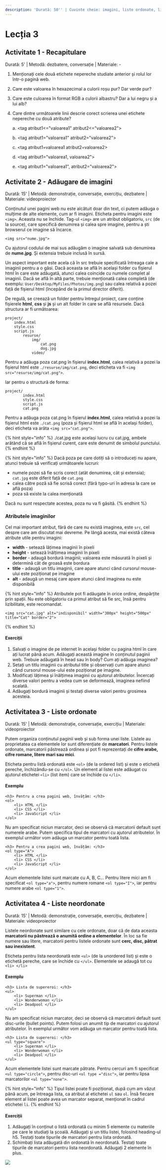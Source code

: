 ```yaml
---
description: 'Durată: 50'' | Cuvinte cheie: imagini, liste ordonate, liste neordonate'
---
```


# Lecția 3

## **Activitate 1 - Recapitulare**

Durată: 5' \| Metodă: dezbatere, conversație \| Materiale: -

1. Menționați cele două etichete nepereche studiate anterior și rolul lor într-o pagină web.
2. Care este valoarea în hexazecimal a culorii roșu pur? Dar verde pur?
3. Care este culoarea în format RGB a culorii albastru? Dar a lui negru și a lui alb?
4. Care dintre următoarele linii descrie corect scrierea unei etichete nepereche cu două atribute?

   a. &lt;tag atribut1&lt;="valoarea1" atribut2&lt;="valoarea2"&gt;

   b. &lt;tag atribut1="valoarea1" atribut2="valoarea2"&gt;

   c. &lt;tag atribut1=valoarea1 atribut2=valoarea2&gt;

   d. &lt;tag atribut1="valoarea1, valoarea2"&gt;

   e. &lt;tag atribut1="valoarea1", atribut2="valoarea2"&gt;

## **Activitate 2 - Adăugare de imagini**

Durată: 15' \| Metodă: demonstrație, conversație, exercițiu, dezbatere \| Materiale: videoproiector

Conținutul unei pagini web nu este alcătuit doar din text, ci putem adăuga o mulțime de alte elemente, cum ar fi imagini. Eticheta pentru imagini este `<img>`. Aceasta nu se închide. Tag-ul `<img>` are un atribut obligatoriu, `src` \(de la source\), care specifică denumirea și calea spre imagine, pentru a ști browserul ce imagine să încarce.

```markup
<img src="nume.jpg">
```

Cu ajutorul codului de mai sus adăugăm o imagine salvată sub denumirea de **nume.jpg**. Și extensia trebuie inclusă în sursă.

Un aspect important este acela că în src trebuie specificată întreaga cale a imaginii pentru a o găsi. Dacă aceasta se află în același folder cu fișierul html în care este adăugată, atunci calea coincide cu numele complet al imaginii. Dacă se află în altă parte, trebuie menționată calea completă \(de exemplu: `User/Desktop/MyFiles/Photos/img.png`\) sau calea relativă a pozei față de fișierul html \(începând de la primul director diferit\).

De regulă, se creează un folder pentru întregul proiect, care conține fișierele **html**, **css** și **js** și un alt folder în care se află resursele. Dacă structura ar fi următoarea:

```markup
project/
	index.html
	style.css
	script.js 
		resurse/
			img/
				cat.png
				dog.jpg
			video/
```

Pentru a adăuga poza cat.png în fișierul **index.html**, calea relativă a pozei la fișierul html este `./resurse/img/cat.png`, deci eticheta va fi `<img src="resurse/img/cat.png">`.

Iar pentru o structură de forma:

```markup
project/
		index.html
		style.css
		script.js 
		cat.png
```

Pentru a adăuga poza cat.png în fișierul **index.html**, calea relativă a pozei la fișierul html este `./cat.png` \(poza și fișierul html se află în același folder\), deci eticheta va arăta `<img src="cat.png">`.

{% hint style="info" %}
./cat.jpg este același lucru cu cat.jpg, ambele arătând că se află în fișierul curent, care este denumit de simbolul punctului.
{% endhint %}

{% hint style="info" %}
Dacă poza pe care dotiți să o introduceți nu apare, atunci trebuie să verificați următoarele lucruri:

* numele pozei să fie scris corect \(atât denumirea, cât și extensia\); `cat.jpg` este diferit față de `cat.png`
* calea către poză să fie scrisă corect \(fără typo-uri în adresa la care se află poza\)
* poza să existe la calea menționată

Dacă nu sunt respectate acestea, poza nu va fi găsită.
{% endhint %}

### Atributele imaginilor

Cel mai important atribut, fără de care nu există imaginea, este `src`, cel despre care am discutat mai devreme. Pe lângă acesta, mai există câteva atribute utile pentru imagini:

* **width** - setează lățimea imaginii în pixeli
* **height** - setează înălțimea imaginii în pixeli
* **border** - adaugă bordură imaginii; valoarea este măsurată în pixeli și determină cât de groasă este bordura
* **title** - adaugă un titlu imaginii, care apare atunci când cursorul mouse-ului este poziționat pe imagine
* **alt** - adaugă un mesaj care apare atunci când imaginea nu este disponibilă

{% hint style="info" %}
Atributele pot fi adăugate în orice ordine, despărțite prin spații. Nu este obligatoriu ca primul atribut să fie src, însă pentru lizibilitate, este recomandat.

```markup
<img src="cat.jpg" alt="indisponibil" width="300px" height="500px" title="Cat" border="2">
```
{% endhint %}

#### Exerciții

1. Salvați o imagine de pe internet în același folder cu pagina html în care ați lucrat până acum. Adăugați această imagine în conținutul paginii web. Trebuie adăugată în head sau în body? Cum ați adăuga imaginea?
2. Setați un titlu imaginii cu atributul title și observați cum apare atunci când cursorul mouse-ului este poziționat pe imagine.
3. Modificați lățimea și înălțimea imaginii cu ajutorul atributelor. Încercați diverse valori pentru a vedea cum se deformează, imaginea nefiind scalată.
4. Adăugați bordură imaginii și testați diverse valori pentru grosimea acesteia.

## Activitatea 3 - Liste ordonate

Durată: 15' \| Metodă: demonstrație, conversație, exercițiu \| Materiale: videoproiector

Putem organiza conținutul paginii web și sub forma unei liste. Listele au proprietatea ca elementele lor sunt diferențiate de **marcatori**. Pentru listele ordonate, marcatorii păstrează ordinea și pot fi reprezentați de **cifre arabe, cifre romane, litere mari sau mici**. 

Eticheta pentru listă ordonată este `<ol>` \(de la ordered list\) și este o etichetă pereche, închizându-se cu `</ol>`. Un element al listei este adăugat cu ajutorul etichetei `<li>` \(list item\) care se închide cu `</li>`.

#### Exemplu

```markup
<h3> Pentru a crea pagini web, învățăm: </h3>
<ol>
    <li> HTML </li>
    <li> CSS </li>
    <li> JavaScript </li>
</ol>
```

Nu am specificat niciun marcator, deci se observă că marcatorii default sunt numerele arabe. Putem specifica tipul de marcatori cu ajutorul atributelor. În exemplul următor vom adăuga un marcator pentru toată lista.

```markup
<h3> Pentru a crea pagini web, învățăm: </h3>
<ol type="A">
    <li> HTML </li>
    <li> CSS </li>
    <li> JavaScript </li>
</ol>
```

Acum elementele listei sunt marcate cu A, B, C… Pentru litere mici am fi specificat `<ol type="a">`, pentru numere romane `<ol type="I">`, iar pentru numere arabe `<ol type="1">`.

## Activitatea 4 - Liste neordonate

Durată: 15' \| Metodă: demonstrație, conversație, exercițiu, dezbatere \| Materiale: videoproiector

Listele neordonate sunt similare cu cele ordonate, doar că de data aceasta **marcatorii nu păstrează o anumită ordine a elementelor**. În loc sa fie numere sau litere, marcatorii pentru listele ordonate sunt **cerc, disc, pătrat sau inexistent**.

Eticheta pentru lista neordonată este `<ul>` \(de la unordered list\) și este o etichetă pereche, care se închide cu `</ul>`. Elementele se adaugă tot cu `<li> </li>`

#### Exemplu

```markup
<h3> Lista de supereroi: </h3>
<ul>
    <li> Superman </li>
    <li> Wonderwoman </li>
    <li> Deadpool </li>
</ul>
```

Nu am specificat niciun marcator, deci se observă că marcatorii default sunt disc-urile \(bullet points\). Putem folosi un anumit tip de marcatori cu ajutorul atributelor. În exemplul următor vom adăuga un marcator pentru toată lista.

```markup
<h3> Lista de supereroi: </h3>
<ul type="square">
    <li> Superman </li>
    <li> Wonderwoman </li>
    <li> Deadpool </li>
</ul>
```

Acum elementele listei sunt marcate pătrate. Pentru cercuri am fi specificat `<ul type="circle">`, pentru disc-uri `<ul type ="disc">`, iar pentru lipsa marcatorilor `<ul type="none">`.

{% hint style="info" %}
Tipul listei poate fi poziționat, după cum am văzut până acum, pe întreaga lista, ca atribut al etichetei `ul` sau `ol`. Însă fiecare element al listei poate avea un marcator separat, menționat în cadrul etichetei `li`.
{% endhint %}

#### Exerciții

1. Adăugați în conținut o listă ordonată cu minim 5 elemente cu materiile pe care le studiați la școală. Adăugați și un titlu listei, folosind heading-ul h5. Testați toate tipurile de marcatori pentru lista ordonată.
2. Schimbați lista adăugată din ordonată în neordonată. Testați toate tipurile de marcatori pentru lista neordonată. Adăugați 2 elemente în plus.

![](../.gitbook/assets/logos-02%20%281%29.svg)

